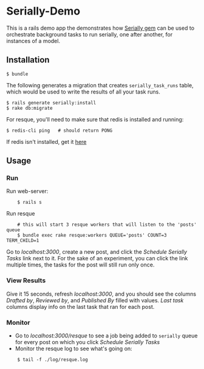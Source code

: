 # Serially-Demo

This is a rails demo app the demonstrates how [Serially gem][1] can be used to orchestrate background tasks to run serially, one after another, for instances of a model.

## Installation

    $ bundle

The following generates a migration that creates `serially_task_runs` table, which would be used to write the results of all your task runs.

    $ rails generate serially:install
    $ rake db:migrate

For resque, you'll need to make sure that redis is installed and running:

    $ redis-cli ping   # should return PONG

If redis isn't installed, get it [here][2]

## Usage

### Run

Run web-server:
```
    $ rails s
```
Run resque
```
    # this will start 3 resque workers that will listen to the 'posts' queue
    $ bundle exec rake resque:workers QUEUE='posts' COUNT=3 TERM_CHILD=1
```
Go to _localhost:3000_, create a new post, and click the _Schedule Serially Tasks_ link next to it. For the sake of an experiment,
you can click the link multiple times, the tasks for the post will still run only once.

### View Results

Give it 15 seconds, refresh _localhost:3000_, and you should see the columns _Drafted by_, _Reviewed by_, and _Published By_ filled with values.
_Last task_ columns display info on the last task that ran for each post.

### Monitor

* Go to _localhost:3000/resque_ to see a job being added to `serially` queue for every post on which you click _Schedule Serially Tasks_
* Monitor the resque log to see what's going on:
```
    $ tail -f ./log/resque.log
```

[1]: https://github.com/mikemarsian/serially
[2]: http://redis.io/